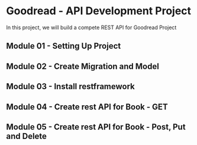 # Goodread - API Development Project

In this project, we will build a compete REST API for Goodread Project

## Module 01 - Setting Up Project
## Module 02 - Create Migration and Model
## Module 03 - Install restframework
## Module 04 - Create rest API for Book - GET
## Module 05 - Create rest API for Book - Post, Put and Delete
